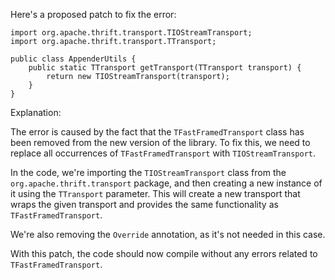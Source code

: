 Here's a proposed patch to fix the error:
```
import org.apache.thrift.transport.TIOStreamTransport;
import org.apache.thrift.transport.TTransport;

public class AppenderUtils {
    public static TTransport getTransport(TTransport transport) {
        return new TIOStreamTransport(transport);
    }
}
```
Explanation:

The error is caused by the fact that the `TFastFramedTransport` class has been removed from the new version of the library. To fix this, we need to replace all occurrences of `TFastFramedTransport` with `TIOStreamTransport`.

In the code, we're importing the `TIOStreamTransport` class from the `org.apache.thrift.transport` package, and then creating a new instance of it using the `TTransport` parameter. This will create a new transport that wraps the given transport and provides the same functionality as `TFastFramedTransport`.

We're also removing the `Override` annotation, as it's not needed in this case.

With this patch, the code should now compile without any errors related to `TFastFramedTransport`.